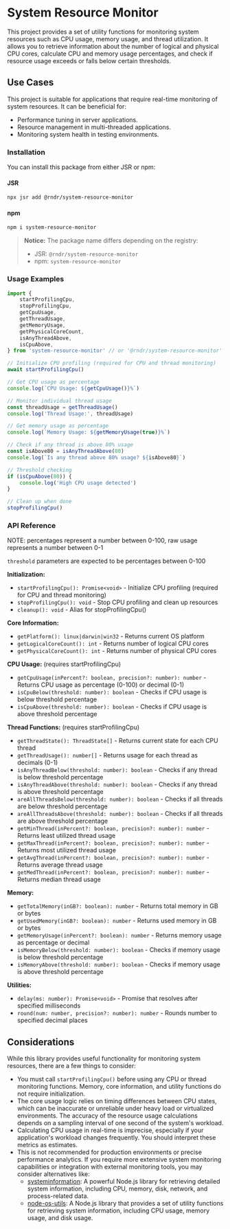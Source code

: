 # System Resource Monitor

This project provides a set of utility functions for monitoring system resources such as CPU usage, memory usage, and thread utilization. It allows you to retrieve information about the number of logical and physical CPU cores, calculate CPU and memory usage percentages, and check if resource usage exceeds or falls below certain thresholds.

## Use Cases

This project is suitable for applications that require real-time monitoring of system resources. It can be beneficial for:

- Performance tuning in server applications.
- Resource management in multi-threaded applications.
- Monitoring system health in testing environments.

### Installation

You can install this package from either JSR or npm:

#### JSR

```bash
npx jsr add @rndr/system-resource-monitor
```

#### npm

```bash
npm i system-resource-monitor
```

> **Notice:** The package name differs depending on the registry:
> - JSR: `@rndr/system-resource-monitor`
> - npm: `system-resource-monitor`

### Usage Examples

```typescript
import {
	startProfilingCpu,
	stopProfilingCpu,
	getCpuUsage,
	getThreadUsage,
	getMemoryUsage,
	getPhysicalCoreCount,
	isAnyThreadAbove,
	isCpuAbove,
} from 'system-resource-monitor' // or '@rndr/system-resource-monitor' with JSR

// Initialize CPU profiling (required for CPU and thread monitoring)
await startProfilingCpu()

// Get CPU usage as percentage
console.log(`CPU Usage: ${getCpuUsage()}%`)

// Monitor individual thread usage
const threadUsage = getThreadUsage()
console.log('Thread Usage:', threadUsage)

// Get memory usage as percentage
console.log(`Memory Usage: ${getMemoryUsage(true)}%`)

// Check if any thread is above 80% usage
const isAbove80 = isAnyThreadAbove(80)
console.log(`Is any thread above 80% usage? ${isAbove80}`)

// Threshold checking
if (isCpuAbove(80)) {
	console.log('High CPU usage detected')
}

// Clean up when done
stopProfilingCpu()
```

### API Reference

NOTE: percentages represent a number between 0-100, raw usage represents a number between 0-1

`threshold` parameters are expected to be percentages between 0-100

**Initialization:**

- `startProfilingCpu(): Promise<void>` - Initialize CPU profiling (required for CPU and thread monitoring)
- `stopProfilingCpu(): void` - Stop CPU profiling and clean up resources
- `cleanup(): void` - Alias for stopProfilingCpu()

**Core Information:**

- `getPlatform(): linux|darwin|win32` - Returns current OS platform
- `getLogicalCoreCount(): int` - Returns number of logical CPU cores
- `getPhysicalCoreCount(): int` - Returns number of physical CPU cores

**CPU Usage:** (requires startProfilingCpu)

- `getCpuUsage(inPercent?: boolean, precision?: number): number` - Returns CPU usage as percentage (0-100) or decimal (0-1)
- `isCpuBelow(threshold: number): boolean` - Checks if CPU usage is below threshold percentage
- `isCpuAbove(threshold: number): boolean` - Checks if CPU usage is above threshold percentage

**Thread Functions:** (requires startProfilingCpu)

- `getThreadState(): ThreadState[]` - Returns current state for each CPU thread
- `getThreadUsage(): number[]` - Returns usage for each thread as decimals (0-1)
- `isAnyThreadBelow(threshold: number): boolean` - Checks if any thread is below threshold percentage
- `isAnyThreadAbove(threshold: number): boolean` - Checks if any thread is above threshold percentage
- `areAllThreadsBelow(threshold: number): boolean` - Checks if all threads are below threshold percentage
- `areAllThreadsAbove(threshold: number): boolean` - Checks if all threads are above threshold percentage
- `getMinThread(inPercent?: boolean, precision?: number): number` - Returns least utilized thread usage
- `getMaxThread(inPercent?: boolean, precision?: number): number` - Returns most utilized thread usage
- `getAvgThread(inPercent?: boolean, precision?: number): number` - Returns average thread usage
- `getMedThread(inPercent?: boolean, precision?: number): number` - Returns median thread usage

**Memory:**

- `getTotalMemory(inGB?: boolean): number` - Returns total memory in GB or bytes
- `getUsedMemory(inGB?: boolean): number` - Returns used memory in GB or bytes
- `getMemoryUsage(inPercent?: boolean): number` - Returns memory usage as percentage or decimal
- `isMemoryBelow(threshold: number): boolean` - Checks if memory usage is below threshold percentage
- `isMemoryAbove(threshold: number): boolean` - Checks if memory usage is above threshold percentage

**Utilities:**

- `delay(ms: number): Promise<void>` - Promise that resolves after specified milliseconds
- `round(num: number, precision?: number): number` - Rounds number to specified decimal places

## Considerations

While this library provides useful functionality for monitoring system resources, there are a few things to consider:

- You must call `startProfilingCpu()` before using any CPU or thread monitoring functions. Memory, core information, and utility functions do not require initialization.
- The core usage logic relies on timing differences between CPU states, which can be inaccurate or unreliable under heavy load or virtualized environments. The accuracy of the resource usage calculations depends on a sampling interval of one second of the system's workload.
- Calculating CPU usage in real-time is imprecise, especially if your application's workload changes frequently. You should interpret these metrics as estimates.
- This is not recommended for production environments or precise performance analytics. If you require more extensive system monitoring capabilities or integration with external monitoring tools, you may consider alternatives like:
  - [systeminformation](https://github.com/sebhildebrandt/systeminformation): A powerful Node.js library for retrieving detailed system information, including CPU, memory, disk, network, and process-related data.
  - [node-os-utils](https://github.com/SunilWang/node-os-utils): A Node.js library that provides a set of utility functions for retrieving system information, including CPU usage, memory usage, and disk usage.
